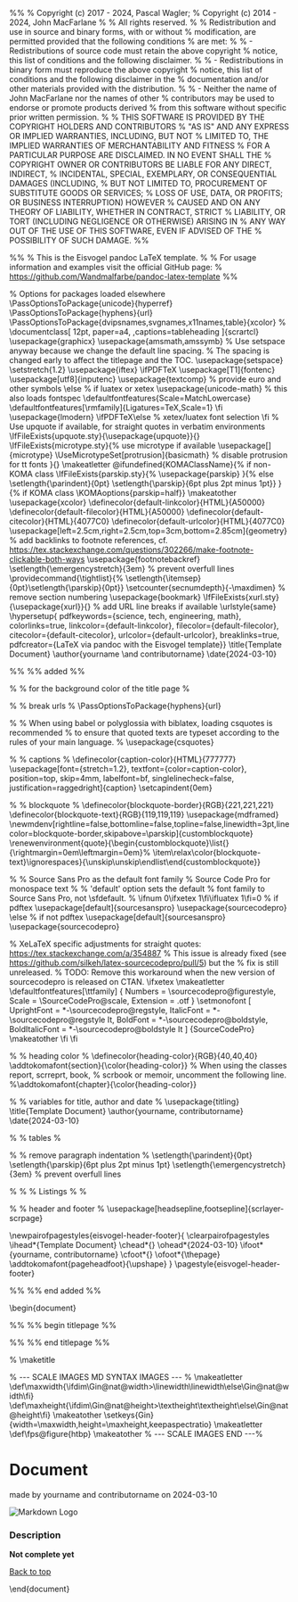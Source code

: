 %%
% Copyright (c) 2017 - 2024, Pascal Wagler;
% Copyright (c) 2014 - 2024, John MacFarlane
%
% All rights reserved.
%
% Redistribution and use in source and binary forms, with or without
% modification, are permitted provided that the following conditions
% are met:
%
% - Redistributions of source code must retain the above copyright
% notice, this list of conditions and the following disclaimer.
%
% - Redistributions in binary form must reproduce the above copyright
% notice, this list of conditions and the following disclaimer in the
% documentation and/or other materials provided with the distribution.
%
% - Neither the name of John MacFarlane nor the names of other
% contributors may be used to endorse or promote products derived
% from this software without specific prior written permission.
%
% THIS SOFTWARE IS PROVIDED BY THE COPYRIGHT HOLDERS AND CONTRIBUTORS
% "AS IS" AND ANY EXPRESS OR IMPLIED WARRANTIES, INCLUDING, BUT NOT
% LIMITED TO, THE IMPLIED WARRANTIES OF MERCHANTABILITY AND FITNESS
% FOR A PARTICULAR PURPOSE ARE DISCLAIMED. IN NO EVENT SHALL THE
% COPYRIGHT OWNER OR CONTRIBUTORS BE LIABLE FOR ANY DIRECT, INDIRECT,
% INCIDENTAL, SPECIAL, EXEMPLARY, OR CONSEQUENTIAL DAMAGES (INCLUDING,
% BUT NOT LIMITED TO, PROCUREMENT OF SUBSTITUTE GOODS OR SERVICES;
% LOSS OF USE, DATA, OR PROFITS; OR BUSINESS INTERRUPTION) HOWEVER
% CAUSED AND ON ANY THEORY OF LIABILITY, WHETHER IN CONTRACT, STRICT
% LIABILITY, OR TORT (INCLUDING NEGLIGENCE OR OTHERWISE) ARISING IN
% ANY WAY OUT OF THE USE OF THIS SOFTWARE, EVEN IF ADVISED OF THE
% POSSIBILITY OF SUCH DAMAGE.
%%

%%
% This is the Eisvogel pandoc LaTeX template.
%
% For usage information and examples visit the official GitHub page:
% https://github.com/Wandmalfarbe/pandoc-latex-template
%%

% Options for packages loaded elsewhere
\PassOptionsToPackage{unicode}{hyperref}
\PassOptionsToPackage{hyphens}{url}
\PassOptionsToPackage{dvipsnames,svgnames,x11names,table}{xcolor}
%
\documentclass[
  12pt,
  paper=a4,
  ,captions=tableheading
]{scrartcl}
\usepackage{graphicx}
\usepackage{amsmath,amssymb}
% Use setspace anyway because we change the default line spacing.
% The spacing is changed early to affect the titlepage and the TOC.
\usepackage{setspace}
\setstretch{1.2}
\usepackage{iftex}
\ifPDFTeX
  \usepackage[T1]{fontenc}
  \usepackage[utf8]{inputenc}
  \usepackage{textcomp} % provide euro and other symbols
\else % if luatex or xetex
  \usepackage{unicode-math} % this also loads fontspec
  \defaultfontfeatures{Scale=MatchLowercase}
  \defaultfontfeatures[\rmfamily]{Ligatures=TeX,Scale=1}
\fi
\usepackage{lmodern}
\ifPDFTeX\else
  % xetex/luatex font selection
\fi
% Use upquote if available, for straight quotes in verbatim environments
\IfFileExists{upquote.sty}{\usepackage{upquote}}{}
\IfFileExists{microtype.sty}{% use microtype if available
  \usepackage[]{microtype}
  \UseMicrotypeSet[protrusion]{basicmath} % disable protrusion for tt fonts
}{}
\makeatletter
\@ifundefined{KOMAClassName}{% if non-KOMA class
  \IfFileExists{parskip.sty}{%
    \usepackage{parskip}
  }{% else
    \setlength{\parindent}{0pt}
    \setlength{\parskip}{6pt plus 2pt minus 1pt}}
}{% if KOMA class
  \KOMAoptions{parskip=half}}
\makeatother
\usepackage{xcolor}
\definecolor{default-linkcolor}{HTML}{A50000}
\definecolor{default-filecolor}{HTML}{A50000}
\definecolor{default-citecolor}{HTML}{4077C0}
\definecolor{default-urlcolor}{HTML}{4077C0}
\usepackage[left=2.5cm,right=2.5cm,top=3cm,bottom=2.85cm]{geometry}
% add backlinks to footnote references, cf. https://tex.stackexchange.com/questions/302266/make-footnote-clickable-both-ways
\usepackage{footnotebackref}
\setlength{\emergencystretch}{3em} % prevent overfull lines
\providecommand{\tightlist}{%
  \setlength{\itemsep}{0pt}\setlength{\parskip}{0pt}}
\setcounter{secnumdepth}{-\maxdimen} % remove section numbering
\usepackage{bookmark}
\IfFileExists{xurl.sty}{\usepackage{xurl}}{} % add URL line breaks if available
\urlstyle{same}
\hypersetup{
  pdfkeywords={science, tech, engineering, math},
  colorlinks=true,
  linkcolor={default-linkcolor},
  filecolor={default-filecolor},
  citecolor={default-citecolor},
  urlcolor={default-urlcolor},
  breaklinks=true,
  pdfcreator={LaTeX via pandoc with the Eisvogel template}}
\title{Template Document}
\author{yourname \and contributorname}
\date{2024-03-10}



%%
%% added
%%


%
% for the background color of the title page
%

%
% break urls
%
\PassOptionsToPackage{hyphens}{url}

%
% When using babel or polyglossia with biblatex, loading csquotes is recommended
% to ensure that quoted texts are typeset according to the rules of your main language.
%
\usepackage{csquotes}

%
% captions
%
\definecolor{caption-color}{HTML}{777777}
\usepackage[font={stretch=1.2}, textfont={color=caption-color}, position=top, skip=4mm, labelfont=bf, singlelinecheck=false, justification=raggedright]{caption}
\setcapindent{0em}

%
% blockquote
%
\definecolor{blockquote-border}{RGB}{221,221,221}
\definecolor{blockquote-text}{RGB}{119,119,119}
\usepackage{mdframed}
\newmdenv[rightline=false,bottomline=false,topline=false,linewidth=3pt,linecolor=blockquote-border,skipabove=\parskip]{customblockquote}
\renewenvironment{quote}{\begin{customblockquote}\list{}{\rightmargin=0em\leftmargin=0em}%
\item\relax\color{blockquote-text}\ignorespaces}{\unskip\unskip\endlist\end{customblockquote}}

%
% Source Sans Pro as the default font family
% Source Code Pro for monospace text
%
% 'default' option sets the default
% font family to Source Sans Pro, not \sfdefault.
%
\ifnum 0\ifxetex 1\fi\ifluatex 1\fi=0 % if pdftex
    \usepackage[default]{sourcesanspro}
  \usepackage{sourcecodepro}
  \else % if not pdftex
    \usepackage[default]{sourcesanspro}
  \usepackage{sourcecodepro}

  % XeLaTeX specific adjustments for straight quotes: https://tex.stackexchange.com/a/354887
  % This issue is already fixed (see https://github.com/silkeh/latex-sourcecodepro/pull/5) but the
  % fix is still unreleased.
  % TODO: Remove this workaround when the new version of sourcecodepro is released on CTAN.
  \ifxetex
    \makeatletter
    \defaultfontfeatures[\ttfamily]
      { Numbers   = \sourcecodepro@figurestyle,
        Scale     = \SourceCodePro@scale,
        Extension = .otf }
    \setmonofont
      [ UprightFont    = *-\sourcecodepro@regstyle,
        ItalicFont     = *-\sourcecodepro@regstyle It,
        BoldFont       = *-\sourcecodepro@boldstyle,
        BoldItalicFont = *-\sourcecodepro@boldstyle It ]
      {SourceCodePro}
    \makeatother
  \fi
  \fi

%
% heading color
%
\definecolor{heading-color}{RGB}{40,40,40}
\addtokomafont{section}{\color{heading-color}}
% When using the classes report, scrreprt, book,
% scrbook or memoir, uncomment the following line.
%\addtokomafont{chapter}{\color{heading-color}}

%
% variables for title, author and date
%
\usepackage{titling}
\title{Template Document}
\author{yourname, contributorname}
\date{2024-03-10}

%
% tables
%

%
% remove paragraph indentation
%
\setlength{\parindent}{0pt}
\setlength{\parskip}{6pt plus 2pt minus 1pt}
\setlength{\emergencystretch}{3em}  % prevent overfull lines

%
%
% Listings
%
%


%
% header and footer
%
\usepackage[headsepline,footsepline]{scrlayer-scrpage}

\newpairofpagestyles{eisvogel-header-footer}{
  \clearpairofpagestyles
  \ihead*{Template Document}
  \chead*{}
  \ohead*{2024-03-10}
  \ifoot*{yourname, contributorname}
  \cfoot*{}
  \ofoot*{\thepage}
  \addtokomafont{pageheadfoot}{\upshape}
}
\pagestyle{eisvogel-header-footer}



%%
%% end added
%%

\begin{document}

%%
%% begin titlepage
%%

%%
%% end titlepage
%%

% \maketitle



% --- SCALE IMAGES MD SYNTAX IMAGES --- %
\makeatletter
\def\maxwidth{\ifdim\Gin@nat@width>\linewidth\linewidth\else\Gin@nat@width\fi}
\def\maxheight{\ifdim\Gin@nat@height>\textheight\textheight\else\Gin@nat@height\fi}
\makeatother
\setkeys{Gin}{width=\maxwidth,height=\maxheight,keepaspectratio}
\makeatletter
\def\fps@figure{htbp}
\makeatother
% --- SCALE IMAGES END ---%

# Document

made by yourname and contributorname on 2024-03-10

![Markdown Logo](/workspace/assets/markdown_logo.png)

### Description

**Not complete yet**

[Back to top](#document)

\end{document}